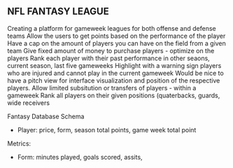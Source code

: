 ## NFL FANTASY LEAGUE

Creating a platform for gameweek leagues for both offense and defense teams
Allow the users to get points based on the performance of the player 
Have a cap on the amount of players you can have on the field from a given team
Give fixed amount of money to purchase players - optimize on the players
Rank each player with their past performance in other seaons, current season, last five gameweeks
Highlight with a warning sign players who are injured and cannot play in the current gameweek
Would be nice to have a pitch view for interface visualization and position of the respective players.
Allow limited subsitution or transfers of players - within a gameweek
Rank all players on their given positions (quaterbacks, guards, wide receivers

Fantasy Database Schema
- Player: price, form, season total points, game week total point

Metrics:
- Form: minutes played, goals scored, assits, 